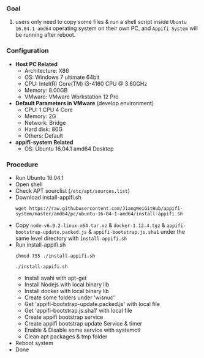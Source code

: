 ### Goal
  1. users only need to copy some files & run a shell script inside `Ubuntu 16.04.1 amd64` operating system on their own PC, and `Appifi System` will be running after reboot.

### Configuration
+ **Host PC Related**
  - Architecture: X86
  - OS: Windows 7 ultimate 64bit
  - CPU: Intel(R) Core(TM) i3-4160 CPU @ 3.60GHz
  - Memory: 8.00GB
  - VMware: VMware Workstation 12 Pro
+ **Default Parameters in VMware** (develop environment)
  - CPU: 1 CPU 4 Core
  - Memory: 2G
  - Network: Bridge
  - Hard disk: 80G
  - Others: Default
+ **appifi-system Related**
  - OS: Ubuntu 16.04.1 amd64 Desktop

### Procedure
+ Run Ubuntu 16.04.1
+ Open shell
+ Check APT sourclist (`/etc/apt/sources.list`)
+ Download install-appifi.sh<p>
  `wget https://raw.githubusercontent.com/JiangWeiGitHub/appifi-system/master/amd64/pc/ubuntu-16-04-1-amd64/install-appifi.sh`<p>
+ Copy `node-v6.9.2-linux-x64.tar.xz` & `docker-1.12.4.tgz` & `appifi-bootstrap-update.packed.js` & `appifi-bootstrap.js.sha1` under the same level directory with `install-appifi.sh`
+ Run install-appifi.sh<p>
  `chmod 755 ./install-appifi.sh`<p>
  `./install-appifi.sh`<p>
  - Install avahi with apt-get
  - Install Nodejs with local binary lib
  - Install docker with local binary lib
  - Create some folders under 'wisnuc'
  - Get 'appifi-bootstrap-update.packed.js' with local file
  - Get 'appifi-bootstrap.js.sha1' with local file
  - Create appifi bootstrap service
  - Create appifi bootstrap update Service & timer
  - Enable & Disable some service with systemctl
  - Clean apt packages & tmp folder
+ Reboot system
+ Done
